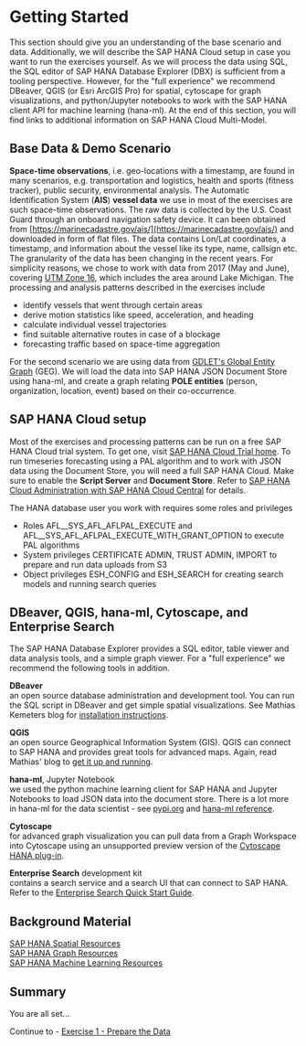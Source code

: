 # Getting Started

This section should give you an understanding of the base scenario and data. Additionally, we will describe the SAP HANA Cloud setup in case you want to run the exercises yourself. As we will process the data using SQL, the SQL editor of SAP HANA Database Explorer (DBX) is sufficient from a tooling perspective. However, for the "full experience" we recommend DBeaver, QGIS (or Esri ArcGIS Pro) for spatial, cytoscape for graph visualizations, and python/Jupyter notebooks to work with the SAP HANA client API for machine learning (hana-ml). At the end of this section, you will find links to additional information on SAP HANA Cloud Multi-Model.

## Base Data & Demo Scenario<a name="subex1"></a>

**Space-time observations**, i.e. geo-locations with a timestamp, are found in many scenarios, e.g. transportation and logistics, health and sports (fitness tracker), public security, environmental analysis. The Automatic Identification System (**AIS**) **vessel data** we use in most of the exercises are such space-time observations. The raw data is collected by the U.S. Coast Guard through an onboard navigation safety device. It can been obtained from [https://marinecadastre.gov/ais/](https://marinecadastre.gov/ais/) and downloaded in form of flat files. The data contains Lon/Lat coordinates, a timestamp, and information about the vessel like its type, name, callsign etc. The granularity of the data has been changing in the recent years. For simplicity reasons, we chose to work with data from 2017 (May and June), covering [UTM Zone 16](https://marinecadastre.gov/AIS/AIS%20Documents/UTMZoneMap2014.png), which includes the area around Lake Michigan. The processing and analysis patterns described in the exercises include
<ul>
<li>identify vessels that went through certain areas
<li>derive motion statistics like speed, acceleration, and heading
<li>calculate individual vessel trajectories
<li>find suitable alternative routes in case of a blockage
<li>forecasting traffic based on space-time aggregation
</ul>

For the second scenario we are using data from [GDLET's Global Entity Graph](https://blog.gdeltproject.org/announcing-the-global-entity-graph-geg-and-a-new-11-billion-entity-dataset/) (GEG). We will load the data into SAP HANA JSON Document Store using hana-ml, and create a graph relating **POLE entities** (person, organization, location, event) based on their co-occurrence.

## SAP HANA Cloud setup<a name="subex2"></a>

Most of the exercises and processing patterns can be run on a free SAP HANA Cloud trial system. To get one, visit [SAP HANA Cloud Trial home](https://www.sap.com/cmp/td/sap-hana-cloud-trial.html). To run timeseries forecasting using a PAL algorithm and to work with JSON data using the Document Store, you will need a full SAP HANA Cloud. Make sure to enable the **Script Server** and **Document Store**. Refer to [SAP HANA Cloud Administration with SAP HANA Cloud Central](https://help.sap.com/viewer/9ae9104a46f74a6583ce5182e7fb20cb/hanacloud/en-US/e379ccd3475643e4895b526296235241.html) for details.

The HANA database user you work with requires some roles and privileges
<ul><li>Roles AFL__SYS_AFL_AFLPAL_EXECUTE and AFL__SYS_AFL_AFLPAL_EXECUTE_WITH_GRANT_OPTION to execute PAL algorithms
<li>System privileges CERTIFICATE ADMIN, TRUST ADMIN, IMPORT to prepare and run data uploads from S3
<li>Object privileges ESH_CONFIG and ESH_SEARCH for creating search models and running search queries
</ul>

## DBeaver, QGIS, hana-ml, Cytoscape, and Enterprise Search<a name="subex3"></a>

The SAP HANA Database Explorer provides a SQL editor, table viewer and data analysis tools, and a simple graph viewer. For a "full experience" we recommend the following tools in addition.

**DBeaver**<br>an open source database administration and development tool. You can run the SQL script in DBeaver and get simple spatial visualizations. See Mathias Kemeters blog for [installation instructions](https://blogs.sap.com/2020/01/08/good-things-come-together-dbeaver-sap-hana-spatial-beer/).

**QGIS**<br>an open source Geographical Information System (GIS). QGIS can connect to SAP HANA and provides great tools for advanced maps. Again, read Mathias' blog to [get it up and running](https://blogs.sap.com/2021/03/01/creating-a-playground-for-spatial-analytics/).

**hana-ml**, Jupyter Notebook<br>we used the python machine learning client for SAP HANA and Jupyter Notebooks to load JSON data into the document store. There is a lot more in hana-ml for the data scientist - see [pypi.org](https://pypi.org/project/hana-ml/) and [hana-ml reference](https://help.sap.com/doc/1d0ebfe5e8dd44d09606814d83308d4b/2.0.05/en-US/html/index.html).

**Cytoscape**<br>for advanced graph visualization you can pull data from a Graph Workspace into Cytoscape using an unsupported preview version of the [Cytoscape HANA plug-in](https://blogs.sap.com/2021/09/22/explore-networks-using-sap-hana-and-cytoscape/).

**Enterprise Search** development kit<br>contains a search service and a search UI that can connect to SAP HANA. Refer to the [Enterprise Search Quick Start Guide](https://github.wdf.sap.corp/pages/EnterpriseSearch/getting-started/?rc=1).

##  Background Material<a name="subex4"></a>

[SAP HANA Spatial Resources](https://blogs.sap.com/2020/11/02/sap-hana-spatial-resources-reloaded/)<br>
[SAP HANA Graph Resources](https://blogs.sap.com/2021/07/21/sap-hana-graph-resources/)<br>
[SAP HANA Machine Learning Resources](https://blogs.sap.com/2021/05/27/sap-hana-machine-learning-resources/)

## Summary

You are all set...

Continue to - [Exercise 1 - Prepare the Data](../ex1/README.md)
